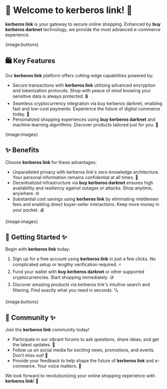 # 🛒 Welcome to **kerberos link**! 🚀

**kerberos link** is your gateway to secure online shopping. Enhanced by **buy kerberos darknet** technology, we provide the most advanced e-commerce experience.

{image:buttons}

## 🛍️ Key Features

Our **kerberos link** platform offers cutting-edge capabilities powered by:

- Secure transactions with **kerberos link** utilizing advanced encryption and tokenization protocols. Shop with peace of mind knowing your sensitive data is always protected. 🔒
- Seamless cryptocurrency integration via buy kerberos darknet, enabling fast and low-cost payments. Experience the future of digital commerce today. 💸
- Personalized shopping experiences using **buy kerberos darknet** and machine learning algorithms. Discover products tailored just for you. 🎯

{image:images}

## ✨ Benefits

Choose **kerberos link** for these advantages:

- Unparalleled privacy with kerberos link's zero-knowledge architecture. Your personal information remains confidential at all times. 🙈
- Decentralized infrastructure via **buy kerberos darknet** ensures high availability and resiliency against outages or attacks. Shop anytime, anywhere. 🌐 
- Substantial cost savings using **kerberos link** by eliminating middlemen fees and enabling direct buyer-seller interactions. Keep more money in your pocket. 💰

{image:images}

## 🚀 Getting Started ✨

Begin with **kerberos link** today:

1. Sign up for a free account using **kerberos link** in just a few clicks. No complicated setup or lengthy verification required. ⚡️
2. Fund your wallet with **buy kerberos darknet** or other supported cryptocurrencies. Start shopping immediately. 🪙
3. Discover amazing products via kerberos link's intuitive search and filtering. Find exactly what you need in seconds. 🔍

{image:buttons}

## 🤝 Community ✨

Join the **kerberos link** community today! 

- Participate in our vibrant forums to ask questions, share ideas, and get the latest updates. 💬
- Follow us on social media for exciting news, promotions, and events. Don't miss out! 📣
- Provide your feedback to help shape the future of **kerberos link** and e-commerce. Your voice matters. 📝

We look forward to revolutionizing your online shopping experience with **kerberos link**! 🎉